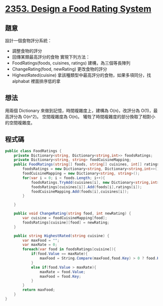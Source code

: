 # [2353. Design a Food Rating System](https://leetcode.com/problems/design-a-food-rating-system/)

## 題意

設計一個食物評分系統：

- 調整食物的評分
- 回傳某類最高評分的食物
  實現下列方法：
- FoodRatings(foods, cuisines, ratings) 建構，為三個等長陣列
- ChangeRating(food, newRating) 更改食物的評分
- HighestRated(cuisine) 拿該種類型中最高評分的食物，如果多項同分，找 alphabat 裡面排序低的拿

## 想法

用兩個 Dictionary 來做到記憶，時間複雜度上，建構為 O(n)，改評分為 O(1)，最高評分為 O(n^2)。
空間複雜度為 O(n)。
犧牲了時間複雜度的部分換取了相對小的空間複雜度。

## 程式碼

```csharp
public class FoodRatings {
    private Dictionary<string, Dictionary<string,int>> foodsRatings;
    private Dictionary<string, string> foodCuisineMapping;
    public FoodRatings(string[] foods, string[] cuisines, int[] ratings) {
        foodsRatings = new Dictionary<string, Dictionary<string,int>>();
        foodCuisineMapping = new Dictionary<string, string>();
        for(var i = 0; i < foods.Length; i++){
            foodsRatings.TryAdd(cuisines[i], new Dictionary<string,int>());
            foodsRatings[cuisines[i]].Add(foods[i],ratings[i]);
            foodCuisineMapping.Add(foods[i],cuisines[i]);
        }

    }

    public void ChangeRating(string food, int newRating) {
        var cuisine = foodCuisineMapping[food];
        foodsRatings[cuisine][food] = newRating;
    }

    public string HighestRated(string cuisine) {
        var maxFood = "";
        var maxRate = 0;
        foreach(var food in foodsRatings[cuisine]){
            if(food.Value == maxRate){
                maxFood = String.Compare(maxFood,food.Key) > 0 ? food.Key : maxFood;
            }
            else if(food.Value > maxRate){
                maxRate = food.Value;
                maxFood = food.Key;
            }
        }
        return maxFood;
    }
}
```
